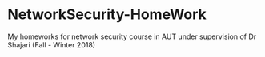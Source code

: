# NetworkSecurity-HomeWork
My homeworks for network security course in AUT under supervision of Dr Shajari (Fall - Winter 2018)
